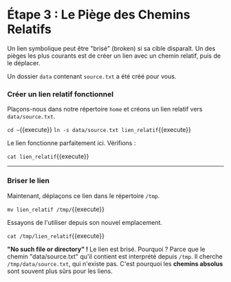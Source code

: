 # Étape 3 : Le Piège des Chemins Relatifs

Un lien symbolique peut être "brisé" (broken) si sa cible disparaît. Un des pièges les plus courants est de créer un lien avec un chemin relatif, puis de le déplacer.

Un dossier `data` contenant `source.txt` a été créé pour vous.

### Créer un lien relatif fonctionnel

Plaçons-nous dans notre répertoire `home` et créons un lien relatif vers `data/source.txt`.

`cd ~`{{execute}}
`ln -s data/source.txt lien_relatif`{{execute}}

Le lien fonctionne parfaitement ici. Vérifions :

`cat lien_relatif`{{execute}}

---

### Briser le lien

Maintenant, déplaçons ce lien dans le répertoire `/tmp`.

`mv lien_relatif /tmp/`{{execute}}

Essayons de l'utiliser depuis son nouvel emplacement.

`cat /tmp/lien_relatif`{{execute}}

**"No such file or directory" !** Le lien est brisé. Pourquoi ? Parce que le chemin "data/source.txt" qu'il contient est interprété depuis `/tmp`. Il cherche `/tmp/data/source.txt`, qui n'existe pas. C'est pourquoi les **chemins absolus** sont souvent plus sûrs pour les liens.